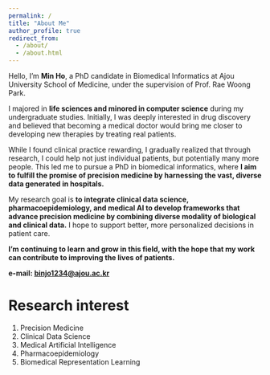 ```yaml
---
permalink: /
title: "About Me"
author_profile: true
redirect_from: 
  - /about/
  - /about.html
---
```

Hello, I’m **Min Ho**, a PhD candidate in Biomedical Informatics at Ajou University School of Medicine, under the supervision of Prof. Rae Woong Park.

I majored in **life sciences and minored in computer science** during my undergraduate studies. Initially, I was deeply interested in drug discovery and believed that becoming a medical doctor would bring me closer to developing new therapies by treating real patients.

While I found clinical practice rewarding, I gradually realized that through research, I could help not just individual patients, but potentially many more people. This led me to pursue a PhD in biomedical informatics, where **I aim to fulfill the promise of precision medicine by harnessing the vast, diverse data generated in hospitals.**

My research goal is **to integrate clinical data science, pharmacoepidemiology, and medical AI to develop frameworks that advance precision medicine by combining diverse modality of biological and clinical data.** I hope to support better, more personalized decisions in patient care.

**I’m continuing to learn and grow in this field, with the hope that my work can contribute to improving the lives of patients.**

**e-mail: binjo1234@ajou.ac.kr**

Research interest
======
1. Precision Medicine
2. Clinical Data Science
3. Medical Artificial Intelligence
4. Pharmacoepidemiology
5. Biomedical Representation Learning


